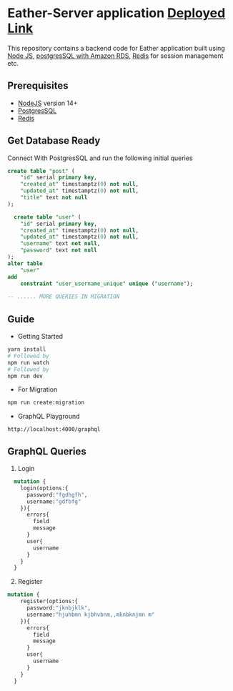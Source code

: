 # Eather-Server application  [Deployed Link]()


This repository contains a backend code for Eather application built using [Node JS](), [postgresSQL with Amazon RDS](), [Redis]() for session management etc.


## Prerequisites

- [NodeJS]() version 14+
- [PostgresSQL]()
- [Redis]()

## Get Database Ready

Connect With PostgresSQL and run the following initial queries

```sql
create table "post" (
    "id" serial primary key,
    "created_at" timestamptz(0) not null,
    "updated_at" timestamptz(0) not null,
    "title" text not null
);

  create table "user" (
    "id" serial primary key,
    "created_at" timestamptz(0) not null,
    "updated_at" timestamptz(0) not null,
    "username" text not null,
    "password" text not null
);
alter table
    "user"
add
    constraint "user_username_unique" unique ("username");
  
-- ...... MORE QUERIES IN MIGRATION
```

## Guide

- Getting Started

```bash
yarn install
# Followed by
npm run watch
# Followed by
npm run dev
```

- For Migration

```bash
npm run create:migration
```

- GraphQL Playground

```http 
http://localhost:4000/graphql
```

## GraphQL Queries

1. Login

```graphql
  mutation {
    login(options:{
      password:"fgdhgfh",
      username:"gdfbfg"
    }){
      errors{
        field
        message
      }
      user{
        username
      }
    }
  }
```

2. Register

```graphql
mutation {
    register(options:{
      password:"jknbjklk",
      username:"hjuhbmn kjbhvbnm,,mknbknjmn m"
    }){
      errors{
        field
        message
      }
      user{
        username
      }
    }
  }


```
